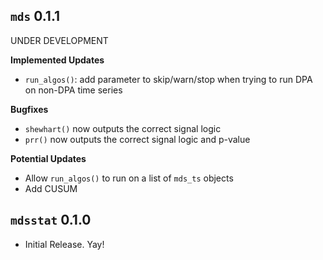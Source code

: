 `mds` 0.1.1
---------------------------------------
UNDER DEVELOPMENT

**Implemented Updates**

- `run_algos()`: add parameter to skip/warn/stop when trying to run DPA on non-DPA time series

**Bugfixes**

- `shewhart()` now outputs the correct signal logic
- `prr()` now outputs the correct signal logic and p-value

**Potential Updates**

- Allow `run_algos()` to run on a list of `mds_ts` objects
- Add CUSUM

`mdsstat` 0.1.0
---------------------------------------

- Initial Release. Yay!

